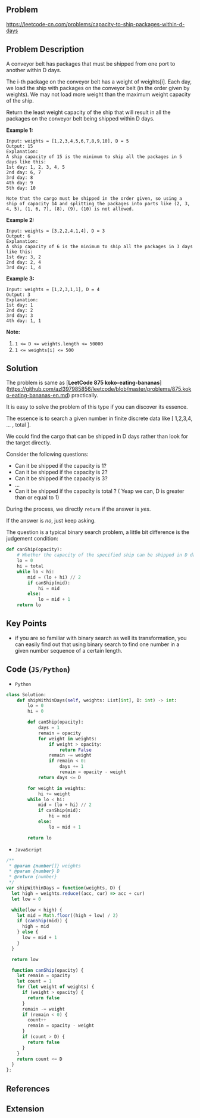 ## Problem

https://leetcode-cn.com/problems/capacity-to-ship-packages-within-d-days

## Problem Description

A conveyor belt has packages that must be shipped from one port to another within D days.

The i-th package on the conveyor belt has a weight of weights[i].  Each day, we load the ship with packages on the conveyor belt (in the order given by weights). We may not load more weight than the maximum weight capacity of the ship.

Return the least weight capacity of the ship that will result in all the packages on the conveyor belt being shipped within D days.

**Example 1:**

```
Input: weights = [1,2,3,4,5,6,7,8,9,10], D = 5
Output: 15
Explanation: 
A ship capacity of 15 is the minimum to ship all the packages in 5 days like this:
1st day: 1, 2, 3, 4, 5
2nd day: 6, 7
3rd day: 8
4th day: 9
5th day: 10

Note that the cargo must be shipped in the order given, so using a ship of capacity 14 and splitting the packages into parts like (2, 3, 4, 5), (1, 6, 7), (8), (9), (10) is not allowed. 
```

**Example 2:**

```
Input: weights = [3,2,2,4,1,4], D = 3
Output: 6
Explanation: 
A ship capacity of 6 is the minimum to ship all the packages in 3 days like this:
1st day: 3, 2
2nd day: 2, 4
3rd day: 1, 4
```

**Example 3:**

```
Input: weights = [1,2,3,1,1], D = 4
Output: 3
Explanation: 
1st day: 1
2nd day: 2
3rd day: 3
4th day: 1, 1
```



 **Note:**

1. `1 <= D <= weights.length <= 50000`
2. `1 <= weights[i] <= 500`



## Solution

The problem is same as [**LeetCode 875 koko-eating-bananas**] (https://github.com/azl397985856/leetcode/blob/master/problems/875.koko-eating-bananas-en.md) practically.

It is easy to solve the problem of this type if you can discover its essence.

The essence is to search a given number in finite discrete data like [ 1,2,3,4, ... , total ].  

We could find the cargo that can be shipped in D days rather than look for the target directly.

Consider the following questions:

- Can it be shipped if the capacity is 1?
- Can it be shipped if the capacity is 2?
- Can it be shipped if the capacity is 3?
- ...
- Can it be shipped if the capacity is total ? ( Yeap we can,  D is greater than or equal to 1)

During the process, we  directly `return`  if the answer is *yes*.

If the answer is *no*,  just keep asking.

The question is a typical binary search problem, a little bit difference is the judgement condition:

```python
def canShip(opacity):
    # Whether the capacity of the specified ship can be shipped in D days
    lo = 0
    hi = total
    while lo < hi:
        mid = (lo + hi) // 2
        if canShip(mid):
            hi = mid
        else:
            lo = mid + 1
    return lo
```

## Key Points

- if you are so familiar with binary search as well its transformation, you can easily find out that using binary search to find one number in a given number sequence of a certain length.

## Code (`JS/Python`)

- `Python`

```python
class Solution:
    def shipWithinDays(self, weights: List[int], D: int) -> int:
        lo = 0
        hi = 0

        def canShip(opacity):
            days = 1
            remain = opacity
            for weight in weights:
                if weight > opacity:
                    return False
                remain -= weight
                if remain < 0:
                    days += 1
                    remain = opacity - weight
            return days <= D

        for weight in weights:
            hi += weight
        while lo < hi:
            mid = (lo + hi) // 2
            if canShip(mid):
                hi = mid
            else:
                lo = mid + 1

        return lo
```

- `JavaScript`

```js
/**
 * @param {number[]} weights
 * @param {number} D
 * @return {number}
 */
var shipWithinDays = function(weights, D) {
  let high = weights.reduce((acc, cur) => acc + cur)
  let low = 0

  while(low < high) {
    let mid = Math.floor((high + low) / 2)
    if (canShip(mid)) {
      high = mid
    } else {
      low = mid + 1
    }
  }

  return low

  function canShip(opacity) {
    let remain = opacity
    let count = 1
    for (let weight of weights) {
      if (weight > opacity) {
        return false
      }
      remain -= weight
      if (remain < 0) {
        count++
        remain = opacity - weight
      }
      if (count > D) {
        return false
      }
    }
    return count <= D
  }
};
```

## References

## Extension